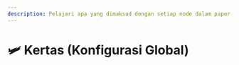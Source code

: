 ```yaml
---
description: Pelajari apa yang dimaksud dengan setiap node dalam paper-global.yml.
---
```


# 🛩️ Kertas (Konfigurasi Global)
